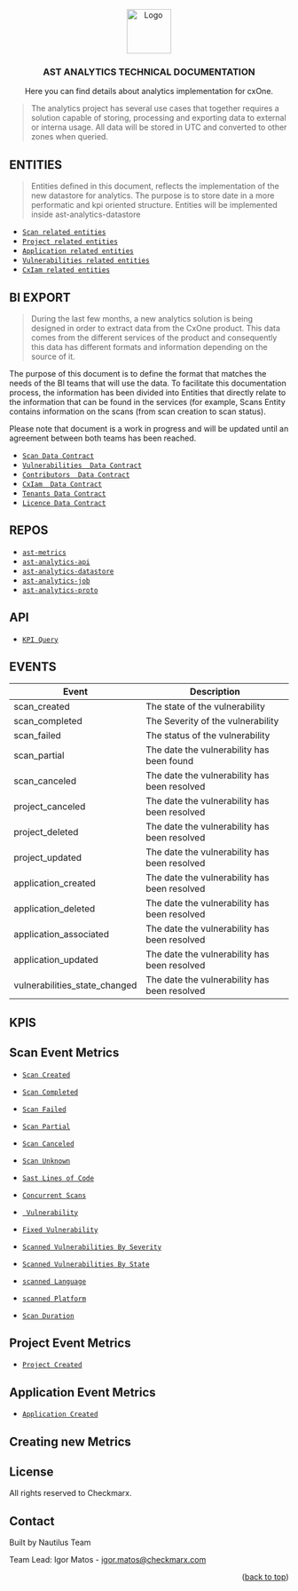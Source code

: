 <div align="center">
  <a>
    <img src="https://avatars.githubusercontent.com/u/15811295?s=200&v=4" alt="Logo" width="80" height="80">
  </a>

  <h3 align="center">AST ANALYTICS TECHNICAL DOCUMENTATION</h3>

  <p align="center">
    Here you can find details about analytics implementation for cxOne.
  </p>
</div> 
  
> The analytics project has several use cases that together requires a solution capable of storing, processing and exporting data to external or interna usage.
> All data will be stored in UTC and converted to other zones when queried.

## ENTITIES

> Entities defined in this document, reflects the implementation of the new datastore for analytics.
The purpose is to store date in a more performatic and kpi oriented structure.
Entities will be implemented inside ast-analytics-datastore

- <a href="https://github.com/CheckmarxDev/ast-metrics-documentation/blob/master/entities/scan.md" target="_blank">`Scan related entities`</a>
- <a href="https://github.com/CheckmarxDev/ast-metrics-documentation/blob/master/entities/project.md" target="_blank">`Project related entities`</a>
- <a href="https://github.com/CheckmarxDev/ast-metrics-documentation/blob/master/entities/application.md" target="_blank">`Application related entities`</a>
- <a href="https://github.com/CheckmarxDev/ast-metrics-documentation/blob/master/entities/vulnerability.md" target="_blank">`Vulnerabilities related entities`</a>
- <a href="https://github.com/CheckmarxDev/ast-metrics-documentation/blob/master/entities/cxIam.md" target="_blank">`CxIam related entities`</a>

## BI EXPORT

> During the last few months, a new analytics solution is being designed in order to extract data from the CxOne product. This data comes from the different services of the product and consequently this data has different formats and information depending on the source of it.

The purpose of this document is to define the format that matches the needs of the BI teams that will use the data. To facilitate this documentation process, the information has been divided into Entities that directly relate to the information that can be found in the services (for example, Scans Entity contains information on the scans (from scan creation to scan status).

Please note that document is a work in progress and will be updated until an agreement between both teams has been reached. 

- <a href="https://github.com/CheckmarxDev/ast-metrics-documentation/blob/master/bi/scans.md" target="_blank">`Scan Data Contract`</a>
- <a href="https://github.com/CheckmarxDev/ast-metrics-documentation/blob/master/bi/vulnerabilities.md" target="_blank">`Vulnerabilities  Data Contract`</a>
- <a href="https://github.com/CheckmarxDev/ast-metrics-documentation/blob/master/bi/vulnerabilities.md" target="_blank">`Contributors  Data Contract`</a>
- <a href="https://github.com/CheckmarxDev/ast-metrics-documentation/blob/master/bi/vulnerabilities.md" target="_blank">`CxIam  Data Contract`</a>
- <a href="https://github.com/CheckmarxDev/ast-metrics-documentation/blob/master/bi/vulnerabilities.md" target="_blank">`Tenants Data Contract`</a>
- <a href="https://github.com/CheckmarxDev/ast-metrics-documentation/blob/master/bi/vulnerabilities.md" target="_blank">`Licence Data Contract`</a>


## REPOS

- <a href="https://github.com/CheckmarxDev/ast-metrics-documentation/blob/master/api/promquery.md" target="_blank">`ast-metrics`</a>
- <a href="https://github.com/CheckmarxDev/ast-metrics-documentation/blob/master/api/promquery.md" target="_blank">`ast-analytics-api`</a>
- <a href="https://github.com/CheckmarxDev/ast-metrics-documentation/blob/master/api/promquery.md" target="_blank">`ast-analytics-datastore`</a>
- <a href="https://github.com/CheckmarxDev/ast-metrics-documentation/blob/master/api/promquery.md" target="_blank">`ast-analytics-job`</a>
- <a href="https://github.com/CheckmarxDev/ast-metrics-documentation/blob/master/api/promquery.md" target="_blank">`ast-analytics-proto`</a>



## API

- <a href="https://github.com/CheckmarxDev/ast-metrics-documentation/blob/master/api/promquery.md" target="_blank">`KPI Query`</a>

## EVENTS

| Event           | Description                                  |
| --------------- | -------------------------------------------- |
| scan_created    |  The state of the vulnerability |
| scan_completed  | The Severity of the vulnerability             |
| scan_failed     | The status of the vulnerability                |
| scan_partial    | The date the vulnerability has been found       |
| scan_canceled   | The date the vulnerability has been resolved       |
| project_canceled   | The date the vulnerability has been resolved       |
| project_deleted   | The date the vulnerability has been resolved       |
| project_updated   | The date the vulnerability has been resolved       |
| application_created   | The date the vulnerability has been resolved       |
| application_deleted   | The date the vulnerability has been resolved       |
| application_associated  | The date the vulnerability has been resolved     |
| application_updated   | The date the vulnerability has been resolved       |
| vulnerabilities_state_changed   | The date the vulnerability has been resolved       |

## KPIS

  <!-- ABOUT THE PROJECT -->
## Scan Event Metrics

- <a href="https://github.com/CheckmarxDev/ast-metrics-documentation/blob/master/metrics/scan/scanCreated.md" target="_blank">`Scan Created`</a>
-  <a href="https://github.com/CheckmarxDev/ast-metrics-documentation/blob/master/metrics/scan/scanCompleted.md" target="_blank">`Scan Completed`</a>
-  <a href="https://github.com/CheckmarxDev/ast-metrics-documentation/blob/master/metrics/scan/scanFailed.md" target="_blank">`Scan Failed`</a>
-  <a href="https://github.com/CheckmarxDev/ast-metrics-documentation/blob/master/metrics/scan/scanPartial.md" target="_blank">`Scan Partial`</a>
-  <a href="https://github.com/CheckmarxDev/ast-metrics-documentation/blob/master/metrics/scan/scanCanceled.md" target="_blank">`Scan Canceled`</a>
-  <a href="https://github.com/CheckmarxDev/ast-metrics-documentation/blob/master/metrics/scan/scanUnknown.md" target="_blank">`Scan Unknown`</a>
-  <a href="https://github.com/CheckmarxDev/ast-metrics-documentation/blob/master/metrics/scan/linesOfCode.md" target="_blank">`Sast Lines of Code`</a>



-  <a href="https://github.com/CheckmarxDev/ast-metrics-documentation/blob/master/metrics/scan/concurrentScans.md" target="_blank">`Concurrent Scans`</a>
-  <a href="https://github.com/CheckmarxDev/ast-metrics-documentation/blob/master/metrics/vulnerabilities/vulnerabilities.md" target="_blank">` Vulnerability`</a>
-  <a href="https://github.com/CheckmarxDev/ast-metrics-documentation/blob/master/metrics/vulnerabilities/fixedVulnerabilities.md" target="_blank">`Fixed Vulnerability`</a>
-  <a href="https://github.com/CheckmarxDev/ast-metrics-documentation/blob/master/metrics/vulnerabilities/vulnerabilitiesSeverity.md" target="_blank">`Scanned Vulnerabilities By Severity`</a>
-  <a href="https://github.com/CheckmarxDev/ast-metrics-documentation/blob/master/metrics/vulnerabilities/vulnerabilitiesState.md" target="_blank">`Scanned Vulnerabilities By State`</a>
-  <a href="https://github.com/CheckmarxDev/ast-metrics-documentation/blob/master/metrics/vulnerabilities/scannedLanguages.md" target="_blank">`scanned Language`</a>
-  <a href="https://github.com/CheckmarxDev/ast-metrics-documentation/blob/master/metrics/vulnerabilities/scannedPlatform.md" target="_blank">`scanned Platform`</a>
-  <a href="https://github.com/CheckmarxDev/ast-metrics-documentation/blob/master/metrics/scan/scanCreated.md" target="_blank">`Scan Duration`</a>
 
## Project Event Metrics

- <a href="https://github.com/CheckmarxDev/ast-metrics-documentation/blob/master/metrics/scan/scanCreated.md" target="_blank">`Project Created`</a>

## Application Event Metrics

- <a href="https://github.com/CheckmarxDev/ast-metrics-documentation/blob/master/metrics/scan/scanCreated.md" target="_blank">`Application Created`</a>


<!-- GETTING STARTED -->
## Creating new Metrics


<!-- LICENSE -->
## License

All rights reserved to Checkmarx.

<!-- CONTACT -->
## Contact
Built by Nautilus Team

Team Lead: 
Igor Matos - igor.matos@checkmarx.com

<p align="right">(<a href="#top">back to top</a>)</p>




